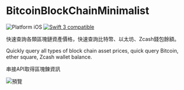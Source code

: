# BitcoinBlockChainMinimalist

<img src="https://img.shields.io/badge/platform-iOS-blue.svg?style=flat" alt="Platform iOS" /> <a href="https://developer.apple.com/swift"><img src="https://img.shields.io/badge/swift3-compatible-4BC51D.svg?style=flat" alt="Swift 3 compatible" /></a>

快速查詢各類區塊鏈資產價格，快速查詢比特幣、以太坊、Zcash錢包餘額。

Quickly query all types of block chain asset prices, quick query Bitcoin, ether square, Zcash wallet balance.

串接API取得區塊鍊資訊

![預覽](https://github.com/yasuoyuhao/BitcoinBlockChainMinimalist/blob/master/BitcoinBlockChainMinimalist-GIF.gif?raw=true)
